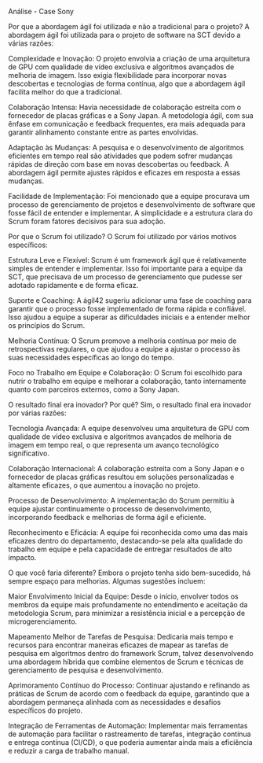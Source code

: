 Análise - Case Sony

Por que a abordagem ágil foi utilizada e não a tradicional para o projeto?
A abordagem ágil foi utilizada para o projeto de software na SCT devido a várias razões:

Complexidade e Inovação: O projeto envolvia a criação de uma arquitetura de GPU com qualidade de vídeo exclusiva e algoritmos avançados de melhoria de imagem. Isso exigia flexibilidade para incorporar novas descobertas e tecnologias de forma contínua, algo que a abordagem ágil facilita melhor do que a tradicional.

Colaboração Intensa: Havia necessidade de colaboração estreita com o fornecedor de placas gráficas e a Sony Japan. A metodologia ágil, com sua ênfase em comunicação e feedback frequentes, era mais adequada para garantir alinhamento constante entre as partes envolvidas.

Adaptação às Mudanças: A pesquisa e o desenvolvimento de algoritmos eficientes em tempo real são atividades que podem sofrer mudanças rápidas de direção com base em novas descobertas ou feedback. A abordagem ágil permite ajustes rápidos e eficazes em resposta a essas mudanças.

Facilidade de Implementação: Foi mencionado que a equipe procurava um processo de gerenciamento de projetos e desenvolvimento de software que fosse fácil de entender e implementar. A simplicidade e a estrutura clara do Scrum foram fatores decisivos para sua adoção.

Por que o Scrum foi utilizado?
O Scrum foi utilizado por vários motivos específicos:

Estrutura Leve e Flexível: Scrum é um framework ágil que é relativamente simples de entender e implementar. Isso foi importante para a equipe da SCT, que precisava de um processo de gerenciamento que pudesse ser adotado rapidamente e de forma eficaz.

Suporte e Coaching: A ágil42 sugeriu adicionar uma fase de coaching para garantir que o processo fosse implementado de forma rápida e confiável. Isso ajudou a equipe a superar as dificuldades iniciais e a entender melhor os princípios do Scrum.

Melhoria Contínua: O Scrum promove a melhoria contínua por meio de retrospectivas regulares, o que ajudou a equipe a ajustar o processo às suas necessidades específicas ao longo do tempo.

Foco no Trabalho em Equipe e Colaboração: O Scrum foi escolhido para nutrir o trabalho em equipe e melhorar a colaboração, tanto internamente quanto com parceiros externos, como a Sony Japan.

O resultado final era inovador? Por quê?
Sim, o resultado final era inovador por várias razões:

Tecnologia Avançada: A equipe desenvolveu uma arquitetura de GPU com qualidade de vídeo exclusiva e algoritmos avançados de melhoria de imagem em tempo real, o que representa um avanço tecnológico significativo.

Colaboração Internacional: A colaboração estreita com a Sony Japan e o fornecedor de placas gráficas resultou em soluções personalizadas e altamente eficazes, o que aumentou a inovação no projeto.

Processo de Desenvolvimento: A implementação do Scrum permitiu à equipe ajustar continuamente o processo de desenvolvimento, incorporando feedback e melhorias de forma ágil e eficiente.

Reconhecimento e Eficácia: A equipe foi reconhecida como uma das mais eficazes dentro do departamento, destacando-se pela alta qualidade do trabalho em equipe e pela capacidade de entregar resultados de alto impacto.

O que você faria diferente?
Embora o projeto tenha sido bem-sucedido, há sempre espaço para melhorias. Algumas sugestões incluem:

Maior Envolvimento Inicial da Equipe: Desde o início, envolver todos os membros da equipe mais profundamente no entendimento e aceitação da metodologia Scrum, para minimizar a resistência inicial e a percepção de microgerenciamento.

Mapeamento Melhor de Tarefas de Pesquisa: Dedicaria mais tempo e recursos para encontrar maneiras eficazes de mapear as tarefas de pesquisa em algoritmos dentro do framework Scrum, talvez desenvolvendo uma abordagem híbrida que combine elementos de Scrum e técnicas de gerenciamento de pesquisa e desenvolvimento.

Aprimoramento Contínuo do Processo: Continuar ajustando e refinando as práticas de Scrum de acordo com o feedback da equipe, garantindo que a abordagem permaneça alinhada com as necessidades e desafios específicos do projeto.

Integração de Ferramentas de Automação: Implementar mais ferramentas de automação para facilitar o rastreamento de tarefas, integração contínua e entrega contínua (CI/CD), o que poderia aumentar ainda mais a eficiência e reduzir a carga de trabalho manual.
